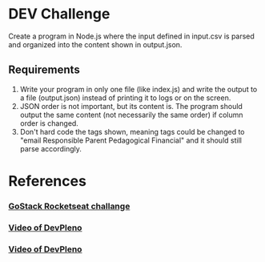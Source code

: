 # DEV Challenge

Create a program in Node.js where the input defined in input.csv is parsed and organized into the content shown in output.json.

## Requirements
1. Write your program in only one file (like index.js) and write the output to a file (output.json) instead of printing it to logs or on the screen.
2. JSON order is not important, but its content is. The program should output the same content (not necessarily the same order) if column order is changed.
3. Don't hard code the tags shown, meaning tags could be changed to "email Responsible Parent Pedagogical Financial" and it should still parse accordingly.

# References
### [GoStack Rocketseat challange](https://github.com/IranoLincolnJA/desafio-typeorm-upload)
### [Video of DevPleno](https://www.youtube.com/watch?v=bNKi8_J4TLI&t=15s)
### [Video of DevPleno](https://www.youtube.com/watch?v=zVlm_zUfitE&t=239s)